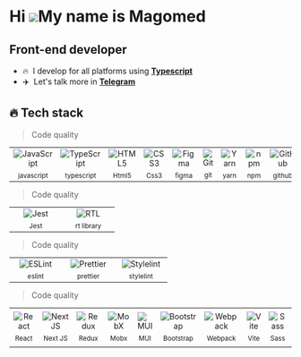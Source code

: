 Hi ![](https://user-images.githubusercontent.com/18350557/176309783-0785949b-9127-417c-8b55-ab5a4333674e.gif)My name is Magomed
===============================================================================================================================

Front-end developer
-------------------

<ul dir="auto">

<li>🔥 &nbsp;I develop for all platforms using <strong><a href="https://www.typescriptlang.org/" rel="nofollow">Typescript</a></strong></li>

<li><g-emoji class="g-emoji" alias="airplane">✈️</g-emoji> &nbsp;Let's talk more in <strong><a href="https://t.me/MaElmur" rel="nofollow">Telegram</a></strong></li>
</ul>




<h2>🔥 Tech stack</h2>

<!-- General -->
<blockquote>
<p dir="auto">Code quality</p>
</blockquote>
<table>
  <tr>
    <td align="center" width="80">
      <img src="https://cdn.jsdelivr.net/gh/devicons/devicon/icons/javascript/javascript-original.svg" width="40" height="40" alt="JavaScript"/><br/>
      <sub>javascript</sub>
    </td>
    <td align="center" width="80">
      <img src="https://cdn.jsdelivr.net/gh/devicons/devicon/icons/typescript/typescript-original.svg" width="40" height="40" alt="TypeScript"/><br/>
      <sub>typescript</sub>
    </td>
    <td align="center" width="80">
      <img src="https://cdn.jsdelivr.net/gh/devicons/devicon/icons/html5/html5-original.svg" width="40" height="40" alt="HTML5"/><br/>
      <sub>Html5</sub>
    </td>
    <td align="center" width="80">
      <img src="https://cdn.jsdelivr.net/gh/devicons/devicon/icons/css3/css3-original.svg" width="40" height="40" alt="CSS3"/><br/>
      <sub>Css3</sub>
    </td>
    <td align="center" width="80">
      <img src="https://cdn.jsdelivr.net/gh/devicons/devicon/icons/figma/figma-original.svg" width="40" height="40" alt="Figma"/><br/>
      <sub>figma</sub>
    </td>
    <td align="center" width="80">
      <img src="https://cdn.jsdelivr.net/gh/devicons/devicon/icons/git/git-original.svg" width="40" height="40" alt="Git"/><br/>
      <sub>git</sub>
    </td>
    <td align="center" width="80">
      <img src="https://cdn.jsdelivr.net/gh/devicons/devicon/icons/yarn/yarn-original.svg" width="40" height="40" alt="Yarn"/><br/>
      <sub>yarn</sub>
    </td>
    <td align="center" width="80">
      <img src="https://cdn.jsdelivr.net/gh/devicons/devicon/icons/npm/npm-original-wordmark.svg" width="40" height="40" alt="npm"/><br/>
      <sub>npm</sub>
    </td>
    <td align="center" width="80">
      <img src="https://cdn.jsdelivr.net/gh/devicons/devicon/icons/github/github-original.svg" width="40" height="40" alt="GitHub"/><br/>
      <sub>github</sub>
    </td>
    <td align="center" width="80">
      <img src="https://cdn.jsdelivr.net/gh/devicons/devicon/icons/docker/docker-original.svg" width="40" height="40" alt="Docker"/><br/>
      <sub>docker</sub>
    </td>
  </tr>
</table>

<!-- Testing -->
<blockquote>
<p dir="auto">Code quality</p>
</blockquote>
<table>
  <tr>
    <td align="center" width="80">
      <img src="https://cdn.jsdelivr.net/gh/devicons/devicon/icons/jest/jest-plain.svg" width="40" height="40" alt="Jest"/><br/>
      <sub>Jest</sub>
    </td>
    <td align="center" width="80">
      <img src="https://testing-library.com/img/octopus-128x128.png" width="40" height="40" alt="RTL"/><br/>
      <sub>rt library</sub>
    </td>
   
  </tr>
</table>

<!-- Code quality -->
<blockquote>
<p dir="auto">Code quality</p>
</blockquote>
<table>
  <tr>
    <td align="center" width="80">
      <img src="https://cdn.jsdelivr.net/gh/devicons/devicon/icons/eslint/eslint-original.svg" width="40" height="40" alt="ESLint"/><br/>
      <sub>eslint</sub>
    </td>
    <td align="center" width="80">
      <img src="https://brandeps.com/icon-download/P/Prettier-icon-vector-02.svg" width="40" height="40" alt="Prettier"/><br/>
      <sub>prettier</sub>
    </td>
    <td align="center" width="80">
      <img src="https://brandeps.com/logo-download/S/Stylelint-logo-vector-01.svg" width="40" height="40" alt="Stylelint"/><br/>
      <sub>stylelint</sub>
    </td>
  </tr>
</table>

<!-- Frontend -->
<blockquote>
<p dir="auto">Code quality</p>
</blockquote>
<table>
  <tr>
    <td align="center" width="80">
      <img src="https://cdn.jsdelivr.net/gh/devicons/devicon/icons/react/react-original.svg" width="40" height="40" alt="React"/><br/>
      <sub>React</sub>
    </td>
    <td align="center" width="80">
      <img src="https://cdn.jsdelivr.net/gh/devicons/devicon/icons/nextjs/nextjs-original.svg" width="40" height="40" alt="NextJS"/><br/>
      <sub>Next JS</sub>
    </td>
    <td align="center" width="80">
      <img src="https://cdn.jsdelivr.net/gh/devicons/devicon/icons/redux/redux-original.svg" width="40" height="40" alt="Redux"/><br/>
      <sub>Redux</sub>
    </td>
    <td align="center" width="80">
      <img src="https://mobx.js.org/img/mobx.png" width="40" height="40" alt="MobX"/><br/>
      <sub>Mobx</sub>
    </td>
    <td align="center" width="80">
      <img src="https://mui.com/static/logo.png" width="40" height="40" alt="MUI"/><br/>
      <sub>MUI</sub>
    </td>
   <td align="center" width="80">
      <img src="https://cdn.jsdelivr.net/gh/devicons/devicon/icons/bootstrap/bootstrap-original.svg" width="40" height="40" alt="Bootstrap"/><br/>
      <sub>Bootstrap</sub>
    </td>
    <td align="center" width="80">
      <img src="https://cdn.jsdelivr.net/gh/devicons/devicon/icons/webpack/webpack-original.svg" width="40" height="40" alt="Webpack"/><br/>
      <sub>Webpack</sub>
    </td>
    <td align="center" width="80">
      <img src="https://camo.githubusercontent.com/118beaba8872ecd1cc0fa048abc853d8a1717a549bd2627eade643e4a5fd66d3/68747470733a2f2f766974656a732e6465762f6c6f676f2e737667" width="40" height="40" alt="Vite"/><br/>
      <sub>Vite</sub>
    </td>
    <td align="center" width="80">
      <img src="https://cdn.jsdelivr.net/gh/devicons/devicon/icons/sass/sass-original.svg" width="40" height="40" alt="Sass"/><br/>
      <sub>Sass</sub>
    </td>
    <td align="center" width="80">
      <img src="https://github.com/devicons/devicon/raw/master/icons/tailwindcss/tailwindcss-original.svg" width="40" height="40" alt="Tailwind"/><br/>
      <sub>Tailwind</sub>
    </td>
  </tr>

</table>




